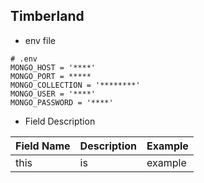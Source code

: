 ## Timberland


- env file

```
# .env
MONGO_HOST = '****'
MONGO_PORT = *****
MONGO_COLLECTION = '********'
MONGO_USER = '****'
MONGO_PASSWORD = '****'
```

- Field Description

| Field Name | Description | Example |
|:-----------|:------------|:--------|
| this       | is          | example |


